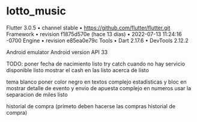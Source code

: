 # lotto_music

Flutter 3.0.5 • channel stable • https://github.com/flutter/flutter.git
Framework • revision f1875d570e (hace 13 días) • 2022-07-13 11:24:16 -0700
Engine • revision e85ea0e79c
Tools • Dart 2.17.6 • DevTools 2.12.2


Android emulator Android version API 33


TODO: 
poner fecha de nacimiento                                                       listo
try catch cuando no hay servicio disponible                                     listo
mostrar el cash en las                                                          listo
acerca de                                                                       listo

tema blanco poner color negro en textos                                         complejo
estadisticas y bloc en mostrar detalle de evento y envio de apuesta             complejo
en numeros usar la separacion de miles                                          listo

historial de compra (primeto deben hacerse las compras historial de compra)